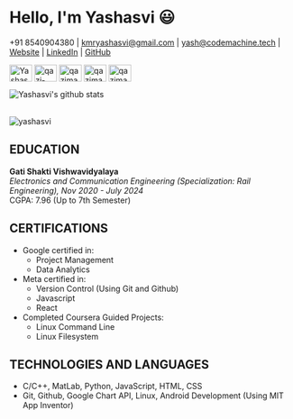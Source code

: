 # Hello, I'm Yashasvi 😃

+91 8540904380 | kmryashasvi@gmail.com | yash@codemachine.tech |  
[Website](https://www.codemachine.tech) | [LinkedIn](https://www.linkedin.com/in/kmryashasvi) | [GitHub](https://github.com/stlyash)

<p align="left">
 
<a href="https://twitter.com/kmryashasvi" target="blank"><img align="center" src="https://cdn.jsdelivr.net/npm/simple-icons@3.0.1/icons/twitter.svg" alt="Yashasvi" height="30" width="40" /></a>
<a href="https://linkedin.com/in/kmryashasvi" target="blank"><img align="center" src="https://cdn.jsdelivr.net/npm/simple-icons@3.0.1/icons/linkedin.svg" alt="qazi-maaz-arshad" height="30" width="40" /></a>
<a href="https://fb.com/kmryashasvi" target="blank"><img align="center" src="https://cdn.jsdelivr.net/npm/simple-icons@3.0.1/icons/facebook.svg" alt="qazimaaz.arshad.3" height="30" width="40" /></a>
<a href="https://instagram.com/sqlyash/" target="blank"><img align="center" src="https://cdn.jsdelivr.net/npm/simple-icons@3.0.1/icons/instagram.svg" alt="qazimaazarshad/" height="30" width="40" /></a>
<a href="https://www.hackerrank.com/kmryashasvi?hr_r=1" target="blank"><img align="center" src="https://cdn.jsdelivr.net/npm/simple-icons@3.0.1/icons/hackerrank.svg" alt="qazimaazarshad?hr_r=1" height="30" width="40" /></a>
 
</p>

![Yashasvi's github stats](https://github-readme-stats.vercel.app/api?username=yashlikescode&count_private=true&show_icons=true&hide_border=true)

<br>

  
  <img align="center" src="https://github-readme-streak-stats.herokuapp.com/?user=yashlikescode&" alt="yashasvi" />

<br>

## EDUCATION

**Gati Shakti Vishwavidyalaya**   
*Electronics and Communication Engineering (Specialization: Rail Engineering), Nov 2020 - July 2024*   
CGPA: 7.96 (Up to 7th Semester)

## CERTIFICATIONS

- Google certified in:
  - Project Management
  - Data Analytics
- Meta certified in:
  - Version Control (Using Git and Github)
  - Javascript
  - React
- Completed Coursera Guided Projects:
  - Linux Command Line
  - Linux Filesystem

## TECHNOLOGIES AND LANGUAGES

- C/C++, MatLab, Python, JavaScript, HTML, CSS
- Git, Github, Google Chart API, Linux, Android Development (Using MIT App Inventor)
